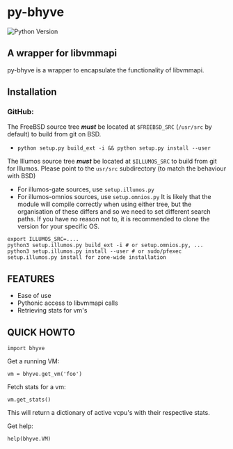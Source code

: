 # py-bhyve

![Python Version](https://img.shields.io/badge/Python-3.6-blue.svg)

## A wrapper for libvmmapi

py-bhyve is a wrapper to encapsulate the functionality of libvmmapi.

## Installation

### GitHub:

The FreeBSD source tree ***must*** be located at `$FREEBSD_SRC` (`/usr/src` by default) to build from git on BSD.

- `python setup.py build_ext -i && python setup.py install --user`

The Illumos source tree ***must*** be located at `$ILLUMOS_SRC` to build from git for Illumos. Please point to the `usr/src` subdirectory (to match the behaviour with BSD)
  - For illumos-gate sources, use `setup.illumos.py`
  - For illumos-omnios sources, use `setup.omnios.py`
It is likely that the module will compile correctly when using either tree, but the organisation of these differs and so we need to set different search paths. If you have no reason not to, it is recommended to clone the version for your specific OS.
```
export ILLUMOS_SRC=....
python3 setup.illumos.py build_ext -i # or setup.omnios.py, ...
python3 setup.illumos.py install --user # or sudo/pfexec setup.illumos.py install for zone-wide installation
```

## FEATURES

- Ease of use
- Pythonic access to libvmmapi calls
- Retrieving stats for vm's

## QUICK HOWTO

`import bhyve`

Get a running VM:

`vm = bhyve.get_vm('foo')`

Fetch stats for a vm:

`vm.get_stats()`

This will return a dictionary of active vcpu's with their respective stats.

Get help:

`help(bhyve.VM)`
